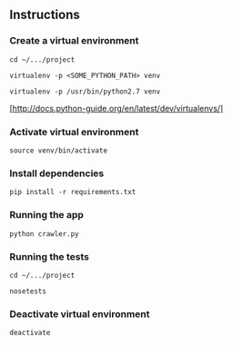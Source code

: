## Instructions

### Create a virtual environment 

`cd ~/.../project`

`virtualenv -p <SOME_PYTHON_PATH> venv`

`virtualenv -p /usr/bin/python2.7 venv`

[http://docs.python-guide.org/en/latest/dev/virtualenvs/]

### Activate virtual environment

`source venv/bin/activate`

### Install dependencies

`pip install -r requirements.txt`

### Running the app

`python crawler.py`

### Running the tests

`cd ~/.../project`
  
`nosetests`

### Deactivate virtual environment

`deactivate`
